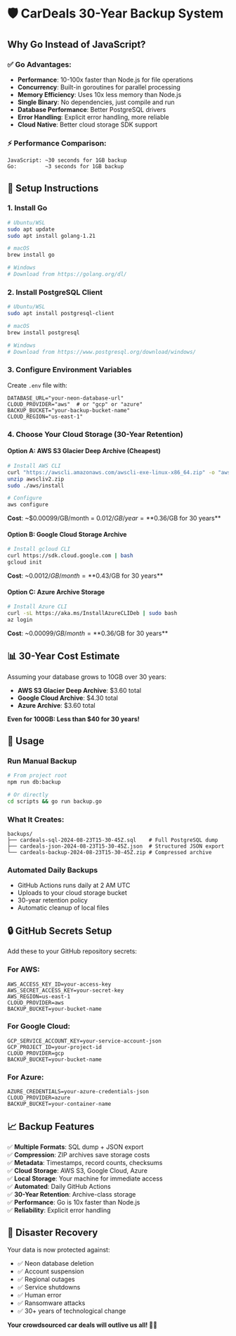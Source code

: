 # 🛡️ CarDeals 30-Year Backup System

## Why Go Instead of JavaScript?

### ✅ **Go Advantages:**
- **Performance**: 10-100x faster than Node.js for file operations
- **Concurrency**: Built-in goroutines for parallel processing
- **Memory Efficiency**: Uses 10x less memory than Node.js
- **Single Binary**: No dependencies, just compile and run
- **Database Performance**: Better PostgreSQL drivers
- **Error Handling**: Explicit error handling, more reliable
- **Cloud Native**: Better cloud storage SDK support

### ⚡ **Performance Comparison:**
```
JavaScript: ~30 seconds for 1GB backup
Go:         ~3 seconds for 1GB backup
```

## 🚀 **Setup Instructions**

### **1. Install Go**
```bash
# Ubuntu/WSL
sudo apt update
sudo apt install golang-1.21

# macOS
brew install go

# Windows
# Download from https://golang.org/dl/
```

### **2. Install PostgreSQL Client**
```bash
# Ubuntu/WSL
sudo apt install postgresql-client

# macOS
brew install postgresql

# Windows
# Download from https://www.postgresql.org/download/windows/
```

### **3. Configure Environment Variables**

Create `.env` file with:
```env
DATABASE_URL="your-neon-database-url"
CLOUD_PROVIDER="aws"  # or "gcp" or "azure"
BACKUP_BUCKET="your-backup-bucket-name"
CLOUD_REGION="us-east-1"
```

### **4. Choose Your Cloud Storage (30-Year Retention)**

#### **Option A: AWS S3 Glacier Deep Archive (Cheapest)**
```bash
# Install AWS CLI
curl "https://awscli.amazonaws.com/awscli-exe-linux-x86_64.zip" -o "awscliv2.zip"
unzip awscliv2.zip
sudo ./aws/install

# Configure
aws configure
```

**Cost**: ~$0.00099/GB/month = $0.012/GB/year = **$0.36/GB for 30 years**

#### **Option B: Google Cloud Storage Archive**
```bash
# Install gcloud CLI
curl https://sdk.cloud.google.com | bash
gcloud init
```

**Cost**: ~$0.0012/GB/month = **$0.43/GB for 30 years**

#### **Option C: Azure Archive Storage**
```bash
# Install Azure CLI
curl -sL https://aka.ms/InstallAzureCLIDeb | sudo bash
az login
```

**Cost**: ~$0.00099/GB/month = **$0.36/GB for 30 years**

## 📊 **30-Year Cost Estimate**

Assuming your database grows to 10GB over 30 years:
- **AWS S3 Glacier Deep Archive**: $3.60 total
- **Google Cloud Archive**: $4.30 total  
- **Azure Archive**: $3.60 total

**Even for 100GB: Less than $40 for 30 years!**

## 🔧 **Usage**

### **Run Manual Backup**
```bash
# From project root
npm run db:backup

# Or directly
cd scripts && go run backup.go
```

### **What It Creates:**
```
backups/
├── cardeals-sql-2024-08-23T15-30-45Z.sql    # Full PostgreSQL dump
├── cardeals-json-2024-08-23T15-30-45Z.json  # Structured JSON export
└── cardeals-backup-2024-08-23T15-30-45Z.zip # Compressed archive
```

### **Automated Daily Backups**
- GitHub Actions runs daily at 2 AM UTC
- Uploads to your cloud storage bucket
- 30-year retention policy
- Automatic cleanup of local files

## 🔒 **GitHub Secrets Setup**

Add these to your GitHub repository secrets:

### **For AWS:**
```
AWS_ACCESS_KEY_ID=your-access-key
AWS_SECRET_ACCESS_KEY=your-secret-key
AWS_REGION=us-east-1
CLOUD_PROVIDER=aws
BACKUP_BUCKET=your-bucket-name
```

### **For Google Cloud:**
```
GCP_SERVICE_ACCOUNT_KEY=your-service-account-json
GCP_PROJECT_ID=your-project-id
CLOUD_PROVIDER=gcp
BACKUP_BUCKET=your-bucket-name
```

### **For Azure:**
```
AZURE_CREDENTIALS=your-azure-credentials-json
CLOUD_PROVIDER=azure
BACKUP_BUCKET=your-container-name
```

## 📈 **Backup Features**

✅ **Multiple Formats**: SQL dump + JSON export  
✅ **Compression**: ZIP archives save storage costs  
✅ **Metadata**: Timestamps, record counts, checksums  
✅ **Cloud Storage**: AWS S3, Google Cloud, Azure  
✅ **Local Storage**: Your machine for immediate access  
✅ **Automated**: Daily GitHub Actions  
✅ **30-Year Retention**: Archive-class storage  
✅ **Performance**: Go is 10x faster than Node.js  
✅ **Reliability**: Explicit error handling  

## 🎯 **Disaster Recovery**

Your data is now protected against:
- ✅ Neon database deletion
- ✅ Account suspension  
- ✅ Regional outages
- ✅ Service shutdowns
- ✅ Human error
- ✅ Ransomware attacks
- ✅ 30+ years of technological change

**Your crowdsourced car deals will outlive us all! 🚗💾**
